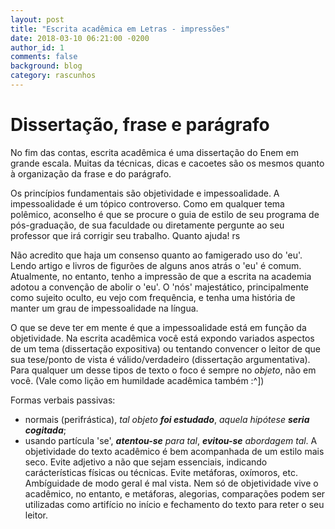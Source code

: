 ```yaml
---
layout: post
title: "Escrita acadêmica em Letras - impressões"
date: 2018-03-10 06:21:00 -0200
author_id: 1
comments: false
background: blog
category: rascunhos
---
```


# Dissertação, frase e parágrafo

No fim das contas, escrita acadêmica é uma dissertação do Enem em grande escala.
Muitas da técnicas, dicas e cacoetes são os mesmos quanto à organização da frase e do parágrafo.

Os princípios fundamentais são objetividade e impessoalidade.
A impessoalidade é um tópico controverso.
Como em qualquer tema polêmico, aconselho é que se procure o guia de estilo de seu programa de pós-graduação, de sua faculdade ou diretamente pergunte ao seu professor que irá corrigir seu trabalho.
Quanto ajuda! rs

Não acredito que haja um consenso quanto ao famigerado uso do 'eu'.
Lendo artigo e livros de figurões de alguns anos atrás o 'eu' é comum.
Atualmente, no entanto, tenho a impressão de que a escrita na academia adotou a convenção de abolir o 'eu'.
O 'nós' majestático, principalmente como sujeito oculto, eu vejo com frequência, e tenha uma história de manter um grau de impessoalidade na língua.

O que se deve ter em mente é que a impessoalidade está em função da objetividade.
Na escrita acadêmica você está expondo variados aspectos de um tema (dissertação expositiva) ou tentando convencer o leitor de que sua tese/ponto de vista é válido/verdadeiro (dissertação argumentativa).
Para qualquer um desse tipos de texto o foco é sempre no *objeto*, não em você.
(Vale como lição em humildade acadêmica também :^])

Formas verbais passivas:

- normais (perifrástica), _tal objeto **foi estudado**_, _aquela hipótese **seria cogitada**_; 
- usando partícula 'se', _**atentou-se** para tal_, _**evitou-se** abordagem tal_.
A objetividade do texto acadêmico é bem acompanhada de um estilo mais seco.
Evite adjetivo a não que sejam essenciais, indicando carácterísticas físicas ou técnicas.
Evite metáforas, oxímoros, etc. Ambíguidade de modo geral é mal vista.
Nem só de objetividade vive o acadêmico, no entanto, e metáforas, alegorias, comparações podem ser utilizadas como artifício no início e fechamento do texto para reter o seu leitor.
